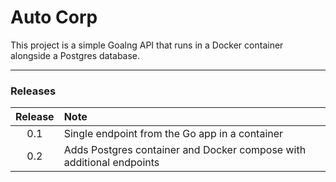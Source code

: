 # Auto Corp

This project is a simple Goalng API that runs in a Docker container alongside a Postgres database.


----
### Releases

| Release | Note |
| :----: | :---- |
| 0.1 | Single endpoint from the Go app in a container |
| 0.2 | Adds Postgres container and Docker compose with additional endpoints |